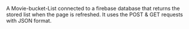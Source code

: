 A Movie-bucket-List connected to a firebase database that returns the stored list when the page is refreshed. It uses the POST & GET requests with JSON format.
